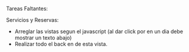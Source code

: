 Tareas Faltantes: 

Servicios y Reservas: 
  + Arreglar las vistas segun el javascript (al dar click por en un dia debe mostrar un texto abajo)
  + Realizar todo el back en de esta vista.

